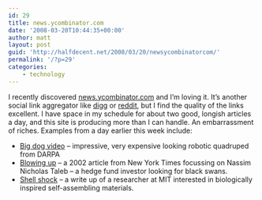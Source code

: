 ```yaml
---
id: 29
title: news.ycombinator.com
date: '2008-03-20T10:44:35+00:00'
author: matt
layout: post
guid: 'http://halfdecent.net/2008/03/20/newsycombinatorcom/'
permalink: '/?p=29'
categories:
    - technology
---
```


I recently discovered [news.ycombinator.com](http://news.ycombinator.com) and I’m loving it. It’s another social link aggregator like [digg](http://www.digg.com) or [reddit](http://www.reddit.com), but I find the quality of the links excellent. I have space in my schedule for about two good, longish articles a day, and this site is producing more than I can handle. An embarrassment of riches. Examples from a day earlier this week include:

- [Big dog video](http://www.youtube.com/watch?v=W1czBcnX1Ww) – impressive, very expensive looking robotic quadruped from DARPA
- [Blowing up](http://www.gladwell.com/2002/2002_04_29_a_blowingup.htm) – a 2002 article from New York Times focussing on Nassim Nicholas Taleb – a hedge fund investor looking for black swans.
- [Shell shock](http://web.mit.edu/newsoffice/2008/eureka-march-0311.html) – a write up of a researcher at MIT interested in biologically inspired self-assembling materials.